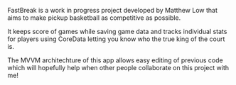 FastBreak is a work in progress project developed by Matthew Low that aims to make pickup basketball as competitive as possible. 

It keeps score of games while saving game data and tracks individual stats for players using CoreData letting you know who the true king of the court is.

The MVVM architechture of this app allows easy editing of previous code which will hopefully help when other people collaborate on this project with me!
